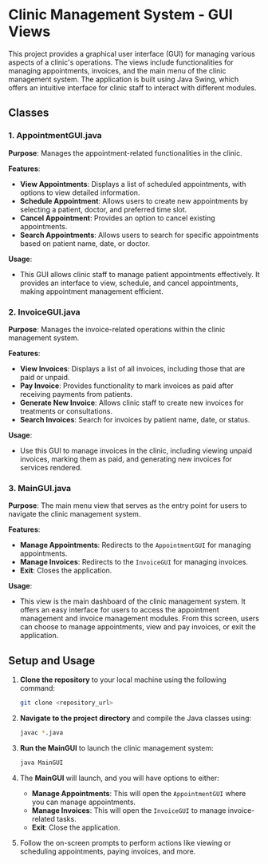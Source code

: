 # Clinic Management System - GUI Views

This project provides a graphical user interface (GUI) for managing various aspects of a clinic's operations. The views include functionalities for managing appointments, invoices, and the main menu of the clinic management system. The application is built using Java Swing, which offers an intuitive interface for clinic staff to interact with different modules.

## Classes

### 1. **AppointmentGUI.java**
**Purpose**: Manages the appointment-related functionalities in the clinic.

**Features**:
- **View Appointments**: Displays a list of scheduled appointments, with options to view detailed information.
- **Schedule Appointment**: Allows users to create new appointments by selecting a patient, doctor, and preferred time slot.
- **Cancel Appointment**: Provides an option to cancel existing appointments.
- **Search Appointments**: Allows users to search for specific appointments based on patient name, date, or doctor.

**Usage**:
- This GUI allows clinic staff to manage patient appointments effectively. It provides an interface to view, schedule, and cancel appointments, making appointment management efficient.

### 2. **InvoiceGUI.java**
**Purpose**: Manages the invoice-related operations within the clinic management system.

**Features**:
- **View Invoices**: Displays a list of all invoices, including those that are paid or unpaid.
- **Pay Invoice**: Provides functionality to mark invoices as paid after receiving payments from patients.
- **Generate New Invoice**: Allows clinic staff to create new invoices for treatments or consultations.
- **Search Invoices**: Search for invoices by patient name, date, or status.

**Usage**:
- Use this GUI to manage invoices in the clinic, including viewing unpaid invoices, marking them as paid, and generating new invoices for services rendered.

### 3. **MainGUI.java**
**Purpose**: The main menu view that serves as the entry point for users to navigate the clinic management system.

**Features**:
- **Manage Appointments**: Redirects to the `AppointmentGUI` for managing appointments.
- **Manage Invoices**: Redirects to the `InvoiceGUI` for managing invoices.
- **Exit**: Closes the application.

**Usage**:
- This view is the main dashboard of the clinic management system. It offers an easy interface for users to access the appointment management and invoice management modules. From this screen, users can choose to manage appointments, view and pay invoices, or exit the application.

## Setup and Usage

1. **Clone the repository** to your local machine using the following command:

    ```bash
    git clone <repository_url>
    ```

2. **Navigate to the project directory** and compile the Java classes using:

    ```bash
    javac *.java
    ```

3. **Run the MainGUI** to launch the clinic management system:

    ```bash
    java MainGUI
    ```

4. The **MainGUI** will launch, and you will have options to either:
    - **Manage Appointments**: This will open the `AppointmentGUI` where you can manage appointments.
    - **Manage Invoices**: This will open the `InvoiceGUI` to manage invoice-related tasks.
    - **Exit**: Close the application.

5. Follow the on-screen prompts to perform actions like viewing or scheduling appointments, paying invoices, and more.
